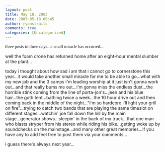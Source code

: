 ```yaml
---
layout: post
title: May 18, 2003
date: 2003-05-18 00:45
author: ryanstraits
comments: true
categories: [Uncategorized]
---
```

<span style="font-family:Verdana;">three posts in three days...a small miracle has occurred...</span>

well the foam drone has returned home after an eight-hour mental slumber at the plant...

today i thought about how sad i am that i cannot go to cornerstone this year...it would take another small miracle for me to be able to go...what with my new job and the 3 camps i'm leading worship at it just isn't gonna work out...and that really bums me out...i'm gonna miss the endless dust...the horrible stink coming from the line of porta-jon's...jeen and his blue hair...the goth tent...bathing twice a week...the 10 hour drive out and then coming back in the middle of the night..."i'm so hardcore i'll light your grill on fire"...trying to catch two bands that are playing the same timeslot on different stages...watchin' joe fall down the hill by the main stage...generator shows...sleepin' in the back of my truck...that one man who blasts stryper from his stereo while riding his bike...getting woke up by soundchecks on the mainstage...and many other great memories...if you have any to add feel free to post them via your comments...

i guess there's always next year...
